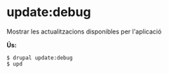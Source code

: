 # update:debug
Mostrar les actualitzacions disponibles per l'aplicació

**Ús:**
```
$ drupal update:debug
$ upd  
```
